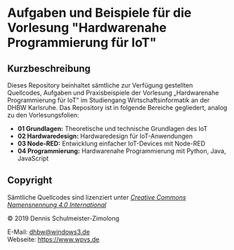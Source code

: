 Aufgaben und Beispiele für die Vorlesung "Hardwarenahe Programmierung für IoT"
==============================================================================

Kurzbeschreibung
----------------

Dieses Repository beinhaltet sämtliche zur Verfügung gestellten Quellcodes,
Aufgaben und Praxisbeispiele der Vorlesung „Hardwarenahe Programmierung für IoT”
im Studiengang Wirtschaftsinformatik an der DHBW Karlsruhe. Das Repository ist
in folgende Bereiche gegliedert, analog zu den Vorlesungsfolien:

 * **01 Grundlagen:** Theoretische und technische Grundlagen des IoT
 * **02 Hardwaredesign:** Hardwaredesign für IoT-Anwendungen
 * **03 Node-RED:** Entwicklung einfacher IoT-Devices mit Node-RED
 * **04 Programmierung:** Hardwarenahe Programmierung mit Python, Java, JavaScript

Copyright
---------

Sämtliche Quellcodes sind lizenziert unter
[_Creative Commons Namensnennung 4.0 International_](http://creativecommons.org/licenses/by/4.0/)

© 2019 Dennis Schulmeister-Zimolong <br/>

E-Mail: [dhbw@windows3.de](mailto:dhbw@windows3.de) <br/>
Webseite: https://www.wpvs.de
